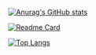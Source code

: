 [![Anurag's GitHub stats](https://github-readme-stats.vercel.app/api?username=mordvinian&count_private=true&show_icons=true&theme=synthwave&include_all_commits=true)](https://github.com/anuraghazra/github-readme-stats)

[![Readme Card](https://github-readme-stats.vercel.app/api/pin/?username=mordvinsky&repo=overload&show_owner=true)](https://github.com/anuraghazra/github-readme-stats)

[![Top Langs](https://github-readme-stats.vercel.app/api/top-langs/?username=anuraghazra&langs_count=10)](https://github.com/anuraghazra/github-readme-stats)
